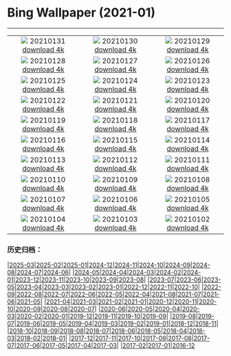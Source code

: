 # Bing Wallpaper (2021-01)
**************
| | | |
|:-:|:-:|:-:|
| ![](https://www.bing.com/th?id=OHR.MittenwalderHut_EN-US9402205522_1920x1080.jpg) 20210131 [download 4k](https://www.bing.com/th?id=OHR.MittenwalderHut_EN-US9402205522_UHD.jpg) | ![](https://www.bing.com/th?id=OHR.SeedVault_EN-US9343000928_1920x1080.jpg) 20210130 [download 4k](https://www.bing.com/th?id=OHR.SeedVault_EN-US9343000928_UHD.jpg) | ![](https://www.bing.com/th?id=OHR.RedRobin_EN-US9299641141_1920x1080.jpg) 20210129 [download 4k](https://www.bing.com/th?id=OHR.RedRobin_EN-US9299641141_UHD.jpg) |
| ![](https://www.bing.com/th?id=OHR.ArcticWolf_EN-US5836595388_1920x1080.jpg) 20210128 [download 4k](https://www.bing.com/th?id=OHR.ArcticWolf_EN-US5836595388_UHD.jpg) | ![](https://www.bing.com/th?id=OHR.Taormina_EN-US5716711058_1920x1080.jpg) 20210127 [download 4k](https://www.bing.com/th?id=OHR.Taormina_EN-US5716711058_UHD.jpg) | ![](https://www.bing.com/th?id=OHR.HeartAustralia_EN-US5604456955_1920x1080.jpg) 20210126 [download 4k](https://www.bing.com/th?id=OHR.HeartAustralia_EN-US5604456955_UHD.jpg) |
| ![](https://www.bing.com/th?id=OHR.ChurchRock_EN-US5502658165_1920x1080.jpg) 20210125 [download 4k](https://www.bing.com/th?id=OHR.ChurchRock_EN-US5502658165_UHD.jpg) | ![](https://www.bing.com/th?id=OHR.Molas_EN-US5410137458_1920x1080.jpg) 20210124 [download 4k](https://www.bing.com/th?id=OHR.Molas_EN-US5410137458_UHD.jpg) | ![](https://www.bing.com/th?id=OHR.ChuDangYa_EN-US5293170065_1920x1080.jpg) 20210123 [download 4k](https://www.bing.com/th?id=OHR.ChuDangYa_EN-US5293170065_UHD.jpg) |
| ![](https://www.bing.com/th?id=OHR.BloodyBrook_EN-US5215856823_1920x1080.jpg) 20210122 [download 4k](https://www.bing.com/th?id=OHR.BloodyBrook_EN-US5215856823_UHD.jpg) | ![](https://www.bing.com/th?id=OHR.RSOakTree_EN-US5122271963_1920x1080.jpg) 20210121 [download 4k](https://www.bing.com/th?id=OHR.RSOakTree_EN-US5122271963_UHD.jpg) | ![](https://www.bing.com/th?id=OHR.GentooLeap_EN-US4983496966_1920x1080.jpg) 20210120 [download 4k](https://www.bing.com/th?id=OHR.GentooLeap_EN-US4983496966_UHD.jpg) |
| ![](https://www.bing.com/th?id=OHR.Calakmul_EN-US4913753574_1920x1080.jpg) 20210119 [download 4k](https://www.bing.com/th?id=OHR.Calakmul_EN-US4913753574_UHD.jpg) | ![](https://www.bing.com/th?id=OHR.IHADInscription_EN-US1526588709_1920x1080.jpg) 20210118 [download 4k](https://www.bing.com/th?id=OHR.IHADInscription_EN-US1526588709_UHD.jpg) | ![](https://www.bing.com/th?id=OHR.PailonDelDiablo_EN-US4820504961_1920x1080.jpg) 20210117 [download 4k](https://www.bing.com/th?id=OHR.PailonDelDiablo_EN-US4820504961_UHD.jpg) |
| ![](https://www.bing.com/th?id=OHR.GlassIgloos_EN-US4753593580_1920x1080.jpg) 20210116 [download 4k](https://www.bing.com/th?id=OHR.GlassIgloos_EN-US4753593580_UHD.jpg) | ![](https://www.bing.com/th?id=OHR.ChateauBeynac_EN-US4661331709_1920x1080.jpg) 20210115 [download 4k](https://www.bing.com/th?id=OHR.ChateauBeynac_EN-US4661331709_UHD.jpg) | ![](https://www.bing.com/th?id=OHR.BrightonSnow_EN-US6152076231_1920x1080.jpg) 20210114 [download 4k](https://www.bing.com/th?id=OHR.BrightonSnow_EN-US6152076231_UHD.jpg) |
| ![](https://www.bing.com/th?id=OHR.BolivianSummer_EN-US6076997237_1920x1080.jpg) 20210113 [download 4k](https://www.bing.com/th?id=OHR.BolivianSummer_EN-US6076997237_UHD.jpg) | ![](https://www.bing.com/th?id=OHR.IceSailing_EN-US4693631571_1920x1080.jpg) 20210112 [download 4k](https://www.bing.com/th?id=OHR.IceSailing_EN-US4693631571_UHD.jpg) | ![](https://www.bing.com/th?id=OHR.Yunkai_EN-US4654823026_1920x1080.jpg) 20210111 [download 4k](https://www.bing.com/th?id=OHR.Yunkai_EN-US4654823026_UHD.jpg) |
| ![](https://www.bing.com/th?id=OHR.GoldenDragon_EN-US6011178113_1920x1080.jpg) 20210110 [download 4k](https://www.bing.com/th?id=OHR.GoldenDragon_EN-US6011178113_UHD.jpg) | ![](https://www.bing.com/th?id=OHR.SpanishSeaSlug_EN-US5956865427_1920x1080.jpg) 20210109 [download 4k](https://www.bing.com/th?id=OHR.SpanishSeaSlug_EN-US5956865427_UHD.jpg) | ![](https://www.bing.com/th?id=OHR.FoucaultsPendulum_EN-US5851164547_1920x1080.jpg) 20210108 [download 4k](https://www.bing.com/th?id=OHR.FoucaultsPendulum_EN-US5851164547_UHD.jpg) |
| ![](https://www.bing.com/th?id=OHR.WhiteCliffs_EN-US5777446191_1920x1080.jpg) 20210107 [download 4k](https://www.bing.com/th?id=OHR.WhiteCliffs_EN-US5777446191_UHD.jpg) | ![](https://www.bing.com/th?id=OHR.SnowCraterLake_EN-US5720302080_1920x1080.jpg) 20210106 [download 4k](https://www.bing.com/th?id=OHR.SnowCraterLake_EN-US5720302080_UHD.jpg) | ![](https://www.bing.com/th?id=OHR.RedFrontMacaw_EN-US4052029435_1920x1080.jpg) 20210105 [download 4k](https://www.bing.com/th?id=OHR.RedFrontMacaw_EN-US4052029435_UHD.jpg) |
| ![](https://www.bing.com/th?id=OHR.DiamondBeach_EN-US4305506637_1920x1080.jpg) 20210104 [download 4k](https://www.bing.com/th?id=OHR.DiamondBeach_EN-US4305506637_UHD.jpg) | ![](https://www.bing.com/th?id=OHR.HohenschwangauWinter_EN-US4258102206_1920x1080.jpg) 20210103 [download 4k](https://www.bing.com/th?id=OHR.HohenschwangauWinter_EN-US4258102206_UHD.jpg) | ![](https://www.bing.com/th?id=OHR.LargestCave_EN-US4214761385_1920x1080.jpg) 20210102 [download 4k](https://www.bing.com/th?id=OHR.LargestCave_EN-US4214761385_UHD.jpg) |

### 历史归档：

|[2025-03](/../2025-03/2025-03.md)|[2025-02](/../2025-02/2025-02.md)|[2025-01](/../2025-01/2025-01.md)|[2024-12](/../2024-12/2024-12.md)|[2024-11](/../2024-11/2024-11.md)|[2024-10](/../2024-10/2024-10.md)|[2024-09](/../2024-09/2024-09.md)|[2024-08](/../2024-08/2024-08.md)|[2024-07](/../2024-07/2024-07.md)|[2024-06](/../2024-06/2024-06.md)|
|[2024-05](/../2024-05/2024-05.md)|[2024-04](/../2024-04/2024-04.md)|[2024-03](/../2024-03/2024-03.md)|[2024-02](/../2024-02/2024-02.md)|[2024-01](/../2024-01/2024-01.md)|[2023-12](/../2023-12/2023-12.md)|[2023-11](/../2023-11/2023-11.md)|[2023-10](/../2023-10/2023-10.md)|[2023-09](/../2023-09/2023-09.md)|[2023-08](/../2023-08/2023-08.md)|
|[2023-07](/../2023-07/2023-07.md)|[2023-06](/../2023-06/2023-06.md)|[2023-05](/../2023-05/2023-05.md)|[2023-04](/../2023-04/2023-04.md)|[2023-03](/../2023-03/2023-03.md)|[2023-02](/../2023-02/2023-02.md)|[2023-01](/../2023-01/2023-01.md)|[2022-12](/../2022-12/2022-12.md)|[2022-11](/../2022-11/2022-11.md)|[2022-10](/../2022-10/2022-10.md)|
|[2022-09](/../2022-09/2022-09.md)|[2022-08](/../2022-08/2022-08.md)|[2022-07](/../2022-07/2022-07.md)|[2022-06](/../2022-06/2022-06.md)|[2022-05](/../2022-05/2022-05.md)|[2022-04](/../2022-04/2022-04.md)|[2021-08](/../2021-08/2021-08.md)|[2021-07](/../2021-07/2021-07.md)|[2021-06](/../2021-06/2021-06.md)|[2021-05](/../2021-05/2021-05.md)|
|[2021-04](/../2021-04/2021-04.md)|[2021-03](/../2021-03/2021-03.md)|[2021-02](/../2021-02/2021-02.md)|[2021-01](/2021-01.md)|[2020-12](/../2020-12/2020-12.md)|[2020-11](/../2020-11/2020-11.md)|[2020-10](/../2020-10/2020-10.md)|[2020-09](/../2020-09/2020-09.md)|[2020-08](/../2020-08/2020-08.md)|[2020-07](/../2020-07/2020-07.md)|
|[2020-06](/../2020-06/2020-06.md)|[2020-05](/../2020-05/2020-05.md)|[2020-04](/../2020-04/2020-04.md)|[2020-03](/../2020-03/2020-03.md)|[2020-02](/../2020-02/2020-02.md)|[2020-01](/../2020-01/2020-01.md)|[2019-12](/../2019-12/2019-12.md)|[2019-11](/../2019-11/2019-11.md)|[2019-10](/../2019-10/2019-10.md)|[2019-09](/../2019-09/2019-09.md)|
|[2019-08](/../2019-08/2019-08.md)|[2019-07](/../2019-07/2019-07.md)|[2019-06](/../2019-06/2019-06.md)|[2019-05](/../2019-05/2019-05.md)|[2019-04](/../2019-04/2019-04.md)|[2019-03](/../2019-03/2019-03.md)|[2019-02](/../2019-02/2019-02.md)|[2019-01](/../2019-01/2019-01.md)|[2018-12](/../2018-12/2018-12.md)|[2018-11](/../2018-11/2018-11.md)|
|[2018-10](/../2018-10/2018-10.md)|[2018-09](/../2018-09/2018-09.md)|[2018-08](/../2018-08/2018-08.md)|[2018-07](/../2018-07/2018-07.md)|[2018-06](/../2018-06/2018-06.md)|[2018-05](/../2018-05/2018-05.md)|[2018-04](/../2018-04/2018-04.md)|[2018-03](/../2018-03/2018-03.md)|[2018-02](/../2018-02/2018-02.md)|[2018-01](/../2018-01/2018-01.md)|
|[2017-12](/../2017-12/2017-12.md)|[2017-11](/../2017-11/2017-11.md)|[2017-10](/../2017-10/2017-10.md)|[2017-09](/../2017-09/2017-09.md)|[2017-08](/../2017-08/2017-08.md)|[2017-07](/../2017-07/2017-07.md)|[2017-06](/../2017-06/2017-06.md)|[2017-05](/../2017-05/2017-05.md)|[2017-04](/../2017-04/2017-04.md)|[2017-03](/../2017-03/2017-03.md)|
|[2017-02](/../2017-02/2017-02.md)|[2017-01](/../2017-01/2017-01.md)|[2016-12](/../2016-12/2016-12.md)